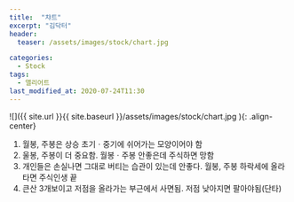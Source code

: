 ```yaml
---
title:  "챠트"
excerpt: "김닥터"
header:
  teaser: /assets/images/stock/chart.jpg

categories:
  - Stock
tags:
  - 앨리어트
last_modified_at: 2020-07-24T11:30
---
```



![]({{ site.url }}{{ site.baseurl }}/assets/images/stock/chart.jpg   ){: .align-center}  

1. 월봉, 주봉은 상승 초기ㆍ중기에 쉬어가는 모양이어야 함  
2. 울봉, 주봉이 더 중요함. 월봉ㆍ주봉 안좋은데 주식하면 망함  
3. 개인들은 손실나면 그대로 버티는 습관이 있는데 안좋다. 월봉, 주봉 하락세에 올라타면 주식인생 끝  
4. 큰산 3개보이고 저점을 올라가는 부근에서 사면됨. 저점 낮아지면 팔아야됨(단타)  


